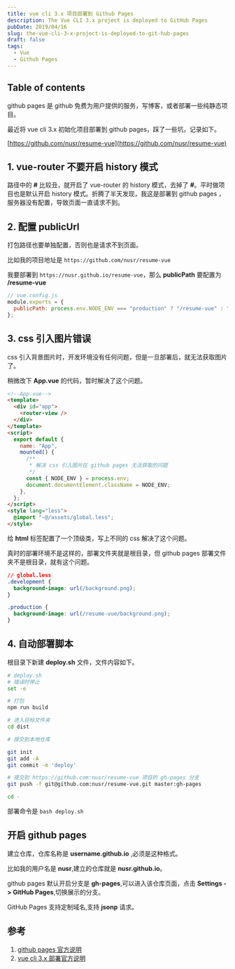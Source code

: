 ```yaml
---
title: vue cli 3.x 项目部署到 Github Pages
description: The Vue CLI 3.x project is deployed to GitHub Pages
pubDate: 2019/04/16
slug: the-vue-cli-3-x-project-is-deployed-to-git-hub-pages
draft: false
tags:
  - Vue
  - Github Pages
---
```


## Table of contents

github pages 是 github 免费为用户提供的服务，写博客，或者部署一些纯静态项目。

最近将 vue cli 3.x 初始化项目部署到 github pages，踩了一些坑，记录如下。

[https://github.com/nusr/resume-vue](https://github.com/nusr/resume-vue)

## 1. vue-router 不要开启 history 模式

路径中的 **#** 比较丑，就开启了 vue-router 的 history 模式，去掉了 **#**。平时做项目也是默认开启 history 模式。折腾了半天发现，我这是部署到 github pages ，服务器没有配置，导致页面一直请求不到。

## 2. 配置 **publicUrl**

打包路径也要单独配置，否则也是请求不到页面。

比如我的项目地址是 `https://github.com/nusr/resume-vue`

我要部署到 `https://nusr.github.io/resume-vue`，那么 **publicPath** 要配置为 **/resume-vue**

```js
// vue.config.js
module.exports = {
  publicPath: process.env.NODE_ENV === "production" ? "/resume-vue" : "/",
};
```

## 3. css 引入图片错误

css 引入背景图片时，开发环境没有任何问题，但是一旦部署后，就无法获取图片了。

稍微改下 **App.vue** 的代码，暂时解决了这个问题。

```html
<!--App.vue-->
<template>
  <div id="app">
    <router-view />
  </div>
</template>
<script>
  export default {
    name: "App",
    mounted() {
      /**
       * 解决 css 引入图片在 github pages 无法获取的问题
       */
      const { NODE_ENV } = process.env;
      document.documentElement.className = NODE_ENV;
    },
  };
</script>
<style lang="less">
  @import "~@/assets/global.less";
</style>
```

给 **html** 标签配置了一个顶级类，写上不同的 css 解决了这个问题。

真时的部署环境不是这样的，部署文件夹就是根目录，但 github pages 部署文件夹不是根目录，就有这个问题。

```css
// global.less
.development {
  background-image: url(/background.png);
}

.production {
  background-image: url(/resume-vue/background.png);
}
```

## 4. 自动部署脚本

根目录下新建 **deploy.sh** 文件，文件内容如下。

```bash
# deploy.sh
# 错误时停止
set -e

# 打包
npm run build

# 进入目标文件夹
cd dist

# 提交到本地仓库

git init
git add -A
git commit -m 'deploy'

# 提交到 https://github.com:nusr/resume-vue 项目的 gh-pages 分支
git push -f git@github.com:nusr/resume-vue.git master:gh-pages

cd -
```

部署命令是 `bash deploy.sh`

## 开启 github pages

建立仓库，仓库名称是 **username.github.io** ,必须是这种格式。

比如我的用户名是 **nusr**,建立的仓库就是 **nusr.github.io**。

github pages 默认开启分支是 **gh-pages**,可以进入该仓库页面，点击 **Settings -> GitHub Pages**,切换展示的分支。

GitHub Pages 支持定制域名,支持 **jsonp** 请求。

## 参考

1. [github pages 官方说明](https://pages.github.com/)
2. [vue cli 3.x 部署官方说明](https://cli.vuejs.org/zh/guide/deployment.html#%E9%80%9A%E7%94%A8%E6%8C%87%E5%8D%97)
